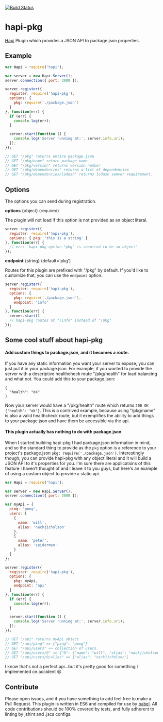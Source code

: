 [![Build Status](https://travis-ci.org/nackjicholson/hapi-pkg.svg?branch=master)](https://travis-ci.org/nackjicholson/hapi-pkg)

# hapi-pkg
[Hapi](http://hapijs.com) Plugin which provides a JSON API to package.json properties.

## Example

```javascript
var Hapi = require('hapi');

var server = new Hapi.Server();
server.connection({ port: 3000 });

server.register({
  register: require('hapi-pkg'),
  options: {
    pkg: require('./package.json')
  }
}, function(err) {
  if (err) {
    console.log(err);
  }

  server.start(function () {
    console.log('Server running at:', server.info.uri);
  });
});

// GET "/pkg" returns entire package.json
// GET "/pkg/name" return package name
// GET "/pkg/version" returns version number
// GET "/pkg/dependencies" returns a list of dependencies
// GET "/pkg/dependencies/lodash" returns lodash semver requirement.
```

## Options
The options you can send during registration.

**options** {object} (required)

The plugin will not load if this option is not provided as an object literal.

```javascript
server.register({
  register: require('hapi-pkg'),
  options: { pkg: 'this is a string' }
}, function(err) {
  // err: 'hapi-pkg option "pkg" is required to be an object'
});
```

**endpoint** {string} (default='pkg')

Routes for this plugin are prefixed with "/pkg" by default. If you'd like to customize that, you can use the `endpoint`
option.

```javascript
server.register({
  register: require('hapi-pkg'),
  options: {
    pkg: require('./package.json'),
    endpoint: 'info'
  }
}, function(err) {
  server.start()
  // hapi-pkg routes at "/info" instead of "/pkg"
});
```


## Some cool stuff about hapi-pkg

#### Add custom things to package.json, and it becomes a route.
If you have any static information you want your server to expose, you can just put it in your package.json.
For example, if you wanted to provide the server with a descriptive healthcheck route "/pkg/health" for load balancing
and what not. You could add this to your package.json:

```
{
  "health": "ok"
}
```

Now your server would have a "/pkg/health" route which returns `200 OK {"health": "ok"}`. This is a contrived example,
because using "/pkg/name" is also a valid healthcheck route, but it exemplifies the ability to add things to your
package.json and have them be accessible via the api.

#### This plugin actually has nothing to do with package.json
When I started building hapi-pkg I had package.json information in mind, and so the standard thing to
provide as the `pkg` option is a reference to your project's package.json `pkg: require('./package.json')`.
Interestingly though, you can provide hapi-pkg with any object literal and it will build a JSON API to it's properties
for you. I'm sure there are applications of this feature I haven't thought of and I leave it to you guys, but here's
an example of using a custom object to provide a static api.

```javascript
var Hapi = require('hapi');

var server = new Hapi.Server();
server.connection({ port: 3000 });

var myApi = {
  ping: 'pong',
  users: [
    {
      name: 'will',
      alias: 'nackjicholson'
    },
    {
      name: 'peter',
      alias: 'spiderman'
    }
  ]
};  

server.register({
  register: require('hapi-pkg'),
  options: {
    pkg: myApi,
    endpoint: 'api'
  }
}, function(err) {
  if (err) {
    console.log(err);
  }

  server.start(function () {
    console.log('Server running at:', server.info.uri);
  });
});

// GET "/api" returns myApi object
// GET "/api/ping" => {"ping": "pong"}
// GET "/api/users" => collection of users.
// GET "/api/users/0" => {"0": {"name": "will", "alias": "nackjicholson"}}
// GET "/api/users/0/alias" => {"alias": "nackjicholson"}
```

I know that's not a perfect api...but it's pretty good for something I implemented on accident :smiley:

## Contribute

Please open issues, and if you have something to add feel free to make a Pull Request. This plugin is written in
ES6 and compiled for use by [babel](http://babeljs.io/). All code contributions should be 100% covered by tests, and
fully adherent to linting by jshint and .jscs configs.
